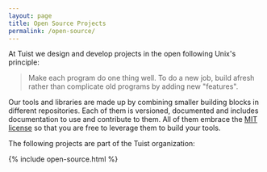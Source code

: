 ```yaml
---
layout: page
title: Open Source Projects
permalink: /open-source/
---
```


At Tuist we design and develop projects in the open following Unix's principle:

> Make each program do one thing well. To do a new job, build afresh rather than complicate old programs by adding new "features".

Our tools and libraries are made up by combining smaller building blocks in different repositories. Each of them is versioned, documented and includes documentation to use and contribute to them. All of them embrace the [MIT license](https://opensource.org/licenses/MIT) so that you are free to leverage them to build your tools.

The following projects are part of the Tuist organization:

{% include open-source.html %}